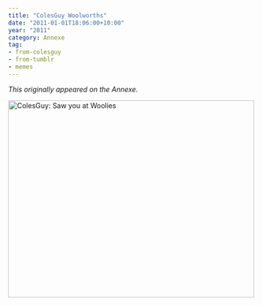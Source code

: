 ```yaml
---
title: "ColesGuy Woolworths"
date: "2011-01-01T18:06:00+10:00"
year: "2011"
category: Annexe
tag:
- from-colesguy
- from-tumblr
- memes
---
```

<p style="font-style:italic">This originally appeared on the Annexe.</p>

<p><img src="https://rubenerd.com/files/2011/colesguy-woolworths.jpg" alt="ColesGuy: Saw you at Woolies" style="width:500px; height:400px" /></p>

